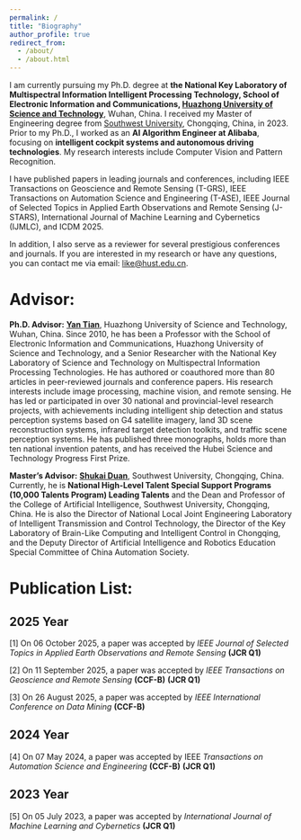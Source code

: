 ```yaml
---
permalink: /
title: "Biography"
author_profile: true
redirect_from: 
  - /about/
  - /about.html
---
```

I am currently pursuing my Ph.D. degree at **the National Key Laboratory of Multispectral Information Intelligent Processing Technology, School of Electronic Information and Communications, [Huazhong University of Science and Technology](https://www.hust.edu.cn/)**, Wuhan, China. I received my Master of Engineering degree from [Southwest University](https://www.swu.edu.cn/), Chongqing, China, in 2023. Prior to my Ph.D., I worked as an **AI Algorithm Engineer at Alibaba**, focusing on **intelligent cockpit systems and autonomous driving technologies**. My research interests include Computer Vision and Pattern Recognition.

I have published papers in leading journals and conferences, including IEEE Transactions on Geoscience and Remote Sensing (T-GRS), IEEE Transactions on Automation Science and Engineering (T-ASE), IEEE Journal of Selected Topics in Applied Earth Observations and Remote Sensing (J-STARS), International Journal of Machine Learning and Cybernetics (IJMLC), and ICDM 2025.

In addition, I also serve as a reviewer for several prestigious conferences and journals. If you are interested in my research or have any questions, you can contact me via email: [like@hust.edu.cn](like@hust.edu.cn).

 

Advisor:
======
**Ph.D. Advisor:** **[Yan Tian](https://ei.hust.edu.cn/professor/tianyan/)**, Huazhong University of Science and Technology, Wuhan, China. Since 2010, he has been a Professor with the School of Electronic Information and Communications, Huazhong University of Science and Technology, and a Senior Researcher with the National Key Laboratory of Science and Technology on Multispectral Information Processing Technologies. He has authored or coauthored more than 80 articles in peer-reviewed journals and conference papers. His research interests include image processing, machine vision, and remote sensing. He has led or participated in over 30 national and provincial-level research projects, with achievements including intelligent ship detection and status perception systems based on G4 satellite imagery, land 3D scene reconstruction systems, infrared target detection toolkits, and traffic scene perception systems. He has published three monographs, holds more than ten national invention patents, and has received the Hubei Science and Technology Progress First Prize.

**Master’s Advisor:** **[Shukai Duan](https://ai.swu.edu.cn/info/1069/1444.htm)**, Southwest University, Chongqing, China. Currently, he is **National High-Level Talent Special Support Programs (10,000 Talents Program) Leading Talents** and the Dean and Professor of the College of Artificial Intelligence, Southwest University, Chongqing, China. He is also the Director of National Local Joint Engineering Laboratory of Intelligent Transmission and Control Technology, the Director of the Key Laboratory of Brain-Like Computing and Intelligent Control in Chongqing, and the Deputy Director of Artificial Intelligence and Robotics Education Special Committee of China Automation Society.

Publication List:
======

2025 Year
------
[1] On 06 October 2025, a paper was accepted by *IEEE Journal of Selected Topics in Applied Earth Observations and Remote Sensing* **(JCR Q1)**

[2] On 11 September 2025, a paper was accepted by *IEEE Transactions on Geoscience and Remote Sensing* **(CCF-B)** **(JCR Q1)**

[3] On 26 August 2025, a paper was accepted by *IEEE International Conference on Data Mining* **(CCF-B)** 

2024 Year
------
[4] On 07 May 2024, a paper was accepted by IEEE *Transactions on Automation Science and Engineering* **(CCF-B)** **(JCR Q1)**

2023 Year
------
[5] On 05 July 2023, a paper was accepted by *International Journal of Machine Learning and Cybernetics* **(JCR Q1)**

